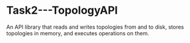 # Task2---TopologyAPI
An API library that reads and writes topologies from and to disk, stores topologies in memory, and executes operations on them.
